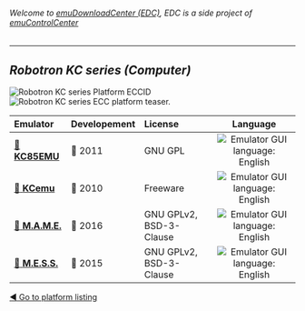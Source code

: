 ###### Welcome to [emuDownloadCenter (EDC)](https://github.com/PhoenixInteractiveNL/emuDownloadCenter/wiki/), EDC is a side project of [emuControlCenter](https://github.com/PhoenixInteractiveNL/emuControlCenter/wiki/)
***
## _Robotron KC series (Computer)_
![](https://raw.githubusercontent.com/wiki/PhoenixInteractiveNL/emuDownloadCenter/images_platform/ecc_kc_cell.png "Robotron KC series Platform ECCID")
![](https://raw.githubusercontent.com/wiki/PhoenixInteractiveNL/emuDownloadCenter/images_platform/ecc_kc_teaser.png "Robotron KC series ECC platform teaser.")

| Emulator | Developement | License | Language |
|:---------|:-------------|:--------|:--------:|
| [:file_folder: **KC85EMU**](https://github.com/PhoenixInteractiveNL/emuDownloadCenter/wiki/Emulator-kc85emu#menu) | :red_circle: 2011 | GNU GPL | ![](https://raw.githubusercontent.com/wiki/PhoenixInteractiveNL/emuDownloadCenter/images_flags/icon_flag_EN_24.png "Emulator GUI language: English") |
| [:file_folder: **KCemu**](https://github.com/PhoenixInteractiveNL/emuDownloadCenter/wiki/Emulator-kcemu#menu) | :red_circle: 2010 | Freeware | ![](https://raw.githubusercontent.com/wiki/PhoenixInteractiveNL/emuDownloadCenter/images_flags/icon_flag_EN_24.png "Emulator GUI language: English") |
| [:file_folder: **M.A.M.E.**](https://github.com/PhoenixInteractiveNL/emuDownloadCenter/wiki/Emulator-mame#menu) | :large_blue_circle: 2016 | GNU GPLv2, BSD-3-Clause | ![](https://raw.githubusercontent.com/wiki/PhoenixInteractiveNL/emuDownloadCenter/images_flags/icon_flag_EN_24.png "Emulator GUI language: English") |
| [:file_folder: **M.E.S.S.**](https://github.com/PhoenixInteractiveNL/emuDownloadCenter/wiki/Emulator-mess#menu) | :large_blue_circle: 2015 | GNU GPLv2, BSD-3-Clause | ![](https://raw.githubusercontent.com/wiki/PhoenixInteractiveNL/emuDownloadCenter/images_flags/icon_flag_EN_24.png "Emulator GUI language: English") |

[:arrow_backward: Go to platform listing](https://github.com/PhoenixInteractiveNL/emuDownloadCenter/wiki/EDC-Platform-List)
